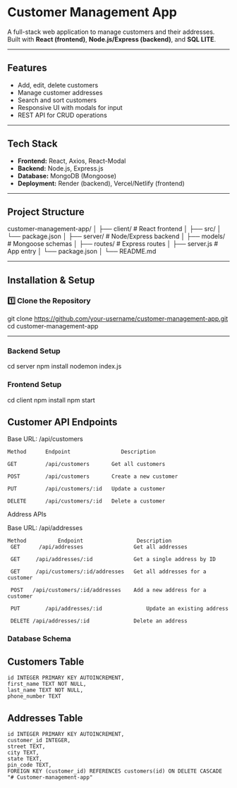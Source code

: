 # Customer Management App

A full-stack web application to manage customers and their addresses.  
Built with **React (frontend)**, **Node.js/Express (backend)**, and **SQL LITE**.

---

## Features
- Add, edit, delete customers
- Manage customer addresses
- Search and sort customers
- Responsive UI with modals for input
- REST API for CRUD operations

---

## Tech Stack
- **Frontend:** React, Axios, React-Modal
- **Backend:** Node.js, Express.js
- **Database:** MongoDB (Mongoose)
- **Deployment:** Render (backend), Vercel/Netlify (frontend)

---

## Project Structure
customer-management-app/
│
├── client/ # React frontend
│ ├── src/
│ └── package.json
│
├── server/ # Node/Express backend
│ ├── models/ # Mongoose schemas
│ ├── routes/ # Express routes
│ ├── server.js # App entry
│ └── package.json
│
└── README.md


---

## Installation & Setup 

### 1️⃣ Clone the Repository

git clone https://github.com/your-username/customer-management-app.git
cd customer-management-app

---

### Backend Setup

cd server
npm install
nodemon index.js


### Frontend Setup

cd client
npm install
npm start



## Customer API Endpoints
Base URL: /api/customers

    Method	    Endpoint	            Description

    GET	        /api/customers	     Get all customers

    POST	    /api/customers	     Create a new customer

    PUT	        /api/customers/:id	 Update a customer

    DELETE	    /api/customers/:id	 Delete a customer



Address APIs

Base URL: /api/addresses

    Method	        Endpoint	             Description	
     GET	  /api/addresses	            Get all addresses

     GET	 /api/addresses/:id	            Get a single address by ID

     GET	 /api/customers/:id/addresses	Get all addresses for a customer

     POST	/api/customers/:id/addresses	Add a new address for a customer

     PUT	    /api/addresses/:id	            Update an existing address	

     DELETE	/api/addresses/:id	            Delete an address	


### Database Schema

## Customers Table

    id INTEGER PRIMARY KEY AUTOINCREMENT,
    first_name TEXT NOT NULL,
    last_name TEXT NOT NULL,
    phone_number TEXT
    
## Addresses Table
    id INTEGER PRIMARY KEY AUTOINCREMENT,
    customer_id INTEGER,
    street TEXT,
    city TEXT,
    state TEXT,
    pin_code TEXT,
    FOREIGN KEY (customer_id) REFERENCES customers(id) ON DELETE CASCADE
    "# Customer-management-app" 
